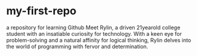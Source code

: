 # my-first-repo
a repository for learning Github
 Meet Rylin, a driven 21yearold college student with an insatiable curiosity for technology. With a keen eye for problem-solving and a natural affinity for logical thinking, Rylin delves into the world of programming with fervor and determination.
